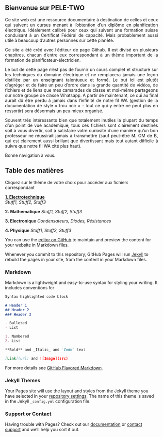 ## Bienvenue sur PELE-TWO
<div align="justify">
  <p>
Ce site web est une ressource documentaire à destination de celles et ceux qui suivent un cursus menant à l’obtention d’un diplôme en planification électrique. Idéalement calibré pour ceux qui suivent une formation suisse conduisant à un Certificat Fédéral de capacité. Mais probablement aussi utile à beaucoup d’autres personnes sur cette planète.
  </p>
  <p>
Ce site a été créé avec l’éditeur de page Github. Il est divisé en plusieurs chapitres, chacun d’entre eux correspondant à un thème important de la formation de planificateur-électricien.
  </p>
  <p>
Le but de cette page n’est pas de fournir un cours complet et structuré sur les techniques du domaine électrique et ne remplacera jamais une leçon distillée par un enseignant talentueux et formé. Le but ici est plutôt d’agréger et de faire un peu d’ordre dans la grande quantité de vidéos, de fichiers et de liens que mes camarades de classe et moi-même partageons sur notre groupe de classe Whatsapp. À partir de maintenant, ce qui au final aurait dû être perdu à jamais dans l’infinité de notre fil WA (gestion de la documentation de style « trou noir » - tout ce qui y entre ne peut plus en ressortir) sera désormais un peu mieux organisé.
  </p> 
  <p>
Souvent très intéressants bien que totalement inutiles la plupart du temps d’un point de vue académique, tous ces fichiers sont clairement destinés soit à vous divertir, soit à satisfaire votre curiosité d’une manière qu’un bon professeur ne réussirait jamais à transmettre (sauf peut-être M. OM de B, qui est clairement aussi brillant que divertissant mais tout autant difficile à suivre que notre fil WA cité plus haut).
  </p>
  <p>
Bonne navigation à vous.
  </p>
</div>

## Table des matières
Cliquez sur le thème de votre choix pour accéder aux fichiers correspondant
  
  [**1. Electrotechnique**](https://bkovsky.github.io/PELE2-Electrotechnic/)<br>
   _Stuff1, Stuff2, Stuff3_
  
  **2. Mathematique**
   _Stuff1, Stuff2, Stuff3_
  
  **3. Electronique**
   _Condensateurs, Diodes, Résistances_
  
  **4. Physique**
   _Stuff1, Stuff2, Stuff3_
  

 
You can use the [editor on GitHub](https://github.com/BKovsky/PELE2/edit/main/README.md) to maintain and preview the content for your website in Markdown files.

Whenever you commit to this repository, GitHub Pages will run [Jekyll](https://jekyllrb.com/) to rebuild the pages in your site, from the content in your Markdown files.

### Markdown

Markdown is a lightweight and easy-to-use syntax for styling your writing. It includes conventions for

```markdown
Syntax highlighted code block

# Header 1
## Header 2
### Header 3

- Bulleted
- List

1. Numbered
2. List

**Bold** and _Italic_ and `Code` text

[Link](url) and ![Image](src)
```

For more details see [GitHub Flavored Markdown](https://guides.github.com/features/mastering-markdown/).

### Jekyll Themes

Your Pages site will use the layout and styles from the Jekyll theme you have selected in your [repository settings](https://github.com/BKovsky/PELE2/settings/pages). The name of this theme is saved in the Jekyll `_config.yml` configuration file.

### Support or Contact

Having trouble with Pages? Check out our [documentation](https://docs.github.com/categories/github-pages-basics/) or [contact support](https://support.github.com/contact) and we’ll help you sort it out.
